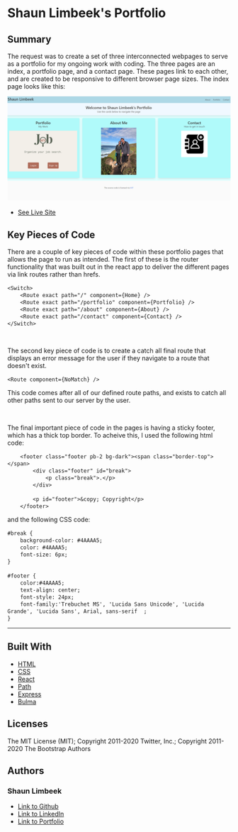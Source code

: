 # Shaun Limbeek's Portfolio

## Summary

The request was to create a set of three interconnected webpages to serve as a portfolio for my ongoing work with coding.  The three pages are an index, a portfolio page, and a contact page.  These pages link to each other, and are created to be responsive to different browser page sizes. The index page looks like this:

![Picture of Website](./portfolioapp/public/assets/pic-of-site.png)

* [See Live Site](https://afternoon-temple-06204.herokuapp.com/)

## Key Pieces of Code

There are a couple of key pieces of code within these portfolio pages that allows the page to run as intended. The first of these is the router functionality that was built out in the react app to deliver the different pages via link routes rather than hrefs.

```
<Switch>
    <Route exact path="/" component={Home} />
    <Route exact path="/portfolio" component={Portfolio} />
    <Route exact path="/about" component={About} />
    <Route exact path="/contact" component={Contact} />
</Switch>
```
<br>

The second key piece of code is to create a catch all final route that displays an error message for the user if they navigate to a route that doesn't exist.

```
<Route component={NoMatch} />
```

This code comes after all of our defined route paths, and exists to catch all other paths sent to our server by the user.

<br> 

The final important piece of code in the pages is having a sticky footer, which has a thick top border. To acheive this, I used the following html code:

```
    <footer class="footer pb-2 bg-dark"><span class="border-top"></span>
        <div class="footer" id="break">
            <p class="break">.</p>
        </div>
        
        <p id="footer">&copy; Copyright</p>
    </footer>
```

and the following CSS code:

```
#break {
    background-color: #4AAAA5;
    color: #4AAAA5;
    font-size: 6px;
}

#footer {
    color:#4AAAA5;
    text-align: center;
    font-style: 24px;
    font-family:'Trebuchet MS', 'Lucida Sans Unicode', 'Lucida Grande', 'Lucida Sans', Arial, sans-serif  ;
}
```


<hr>

## Built With

* [HTML](https://developer.mozilla.org/en-US/docs/Web/HTML)
* [CSS](https://developer.mozilla.org/en-US/docs/Web/CSS)
* [React](https://reactjs.org/)
* [Path](https://www.npmjs.com/package/path)
* [Express](https://www.npmjs.com/package/express)
* [Bulma](https://bulma.io/)

## Licenses

 
The MIT License (MIT); Copyright 2011-2020 Twitter, Inc.; Copyright 2011-2020 The Bootstrap Authors

## Authors

### **Shaun Limbeek** 

- [Link to Github](https://github.com/slimbeek6/)
- [Link to LinkedIn](https://www.linkedin.com/in/shaun-limbeek/)
- [Link to Portfolio](#)
